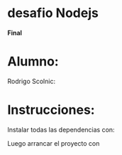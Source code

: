 # desafio Nodejs
<strong>Final</strong>

# Alumno:
<DL>
<DT>Rodrigo Scolnic:</DT>
</DL>

# Instrucciones:
Instalar todas las dependencias con:
<npm install>

Luego arrancar el proyecto con
<nodemon app.js>